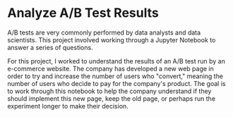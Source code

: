 # Analyze A/B Test Results
A/B tests are very commonly performed by data analysts and data scientists. This project involved working through a Jupyter Notebook to answer a series of questions.

For this project, I worked to understand the results of an A/B test run by an e-commerce website. The company has developed a new web page in order to try and increase the number of users who "convert," meaning the number of users who decide to pay for the company's product. The goal is to work through this notebook to help the company understand if they should implement this new page, keep the old page, or perhaps run the experiment longer to make their decision.
